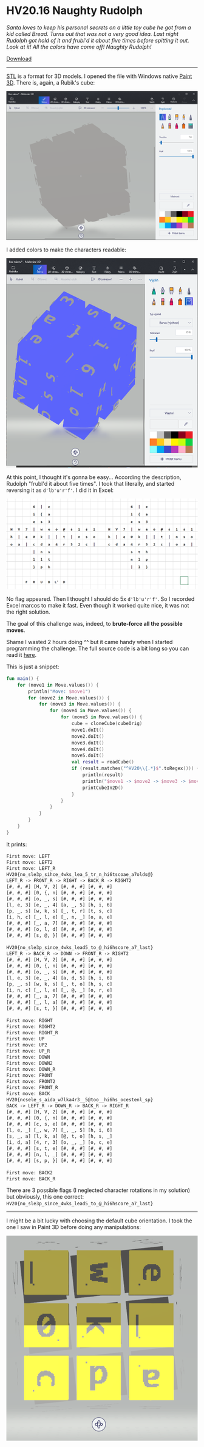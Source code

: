 # HV20.16 Naughty Rudolph

_Santa loves to keep his personal secrets on a little toy cube he got from a kid called Bread. Turns out that was not a very good idea. Last night Rudolph got hold of it and frubl'd it about five times before spitting it out. Look at it! All the colors have come off! Naughty Rudolph!_

[Download](cube.stl)

---

[STL](https://en.wikipedia.org/wiki/STL_(file_format)) is a format for 3D models. I opened the file with Windows native
[Paint 3D](https://en.wikipedia.org/wiki/Paint_3D). There is, again, a Rubik's cube:

![](cube.png)

I added colors to make the characters readable:

![](cube-colors.png) 

At this point, I thought it's gonna be easy... According the description, Rudolph "frubl'd it about five times".
I took that literally, and started reversing it as `d'lb'u'r'f'`. I did it in Excel:

![](excel.png)

No flag appeared. Then I thought I should do 5x `d'lb'u'r'f'`. So I recorded Excel marcos to make it fast.
Even though it worked quite nice, it was not the right solution.

The goal of this challenge was, indeed, to **brute-force all the possible moves**.

Shame I wasted 2 hours doing ^^ but it came handy when I started programming the challenge.
The full source code is a bit long so you can read it [here](../../../src/main/kotlin/cz/vernjan/ctf/hv20/Day16.kt).
 
This is just a snippet:
```kotlin
fun main() {
    for (move1 in Move.values()) {
        println("Move: $move1")
        for (move2 in Move.values()) {
            for (move3 in Move.values()) {
                for (move4 in Move.values()) {
                    for (move5 in Move.values()) {
                        cube = cloneCube(cubeOrig)
                        move1.doIt()
                        move2.doIt()
                        move3.doIt()
                        move4.doIt()
                        move5.doIt()
                        val result = readCube()
                        if (result.matches("^HV20\\{.*}$".toRegex())) {
                            println(result)
                            println("$move1 -> $move2 -> $move3 -> $move4 -> $move5")
                            printCubeIn2D()
                        }
                    }
                }
            }
        }
    }
}
```

It prints:
```
First move: LEFT
First move: LEFT2
First move: LEFT_R
HV20{no_sle3p_sihce_4wks_lea_5_tr_n_hi6tscoae_a7olds@}
LEFT_R -> FRONT_R -> RIGHT -> BACK_R -> RIGHT2
[#, #, #] [H, V, 2] [#, #, #] [#, #, #]
[#, #, #] [0, {, n] [#, #, #] [#, #, #]
[#, #, #] [o, _, s] [#, #, #] [#, #, #]
[l, e, 3] [e, _, 4] [a, _, 5] [h, i, 6]
[p, _, s] [w, k, s] [_, t, r] [t, s, c]
[i, h, c] [_, l, e] [_, n, _] [o, a, e]
[#, #, #] [_, a, 7] [#, #, #] [#, #, #]
[#, #, #] [o, l, d] [#, #, #] [#, #, #]
[#, #, #] [s, @, }] [#, #, #] [#, #, #]

HV20{no_sle3p_since_4wks_lead5_to_@_hi6hscore_a7_last}
LEFT_R -> BACK_R -> DOWN -> FRONT_R -> RIGHT2
[#, #, #] [H, V, 2] [#, #, #] [#, #, #]
[#, #, #] [0, {, n] [#, #, #] [#, #, #]
[#, #, #] [o, _, s] [#, #, #] [#, #, #]
[l, e, 3] [e, _, 4] [a, d, 5] [h, i, 6]
[p, _, s] [w, k, s] [_, t, o] [h, s, c]
[i, n, c] [_, l, e] [_, @, _] [o, r, e]
[#, #, #] [_, a, 7] [#, #, #] [#, #, #]
[#, #, #] [_, l, a] [#, #, #] [#, #, #]
[#, #, #] [s, t, }] [#, #, #] [#, #, #]

First move: RIGHT
First move: RIGHT2
First move: RIGHT_R
First move: UP
First move: UP2
First move: UP_R
First move: DOWN
First move: DOWN2
First move: DOWN_R
First move: FRONT
First move: FRONT2
First move: FRONT_R
First move: BACK
HV20{ncsele_s_aida_w7lka4r3__5@too__hi6hs_ocestenl_sp}
BACK -> LEFT_R -> DOWN_R -> BACK_R -> RIGHT_R
[#, #, #] [H, V, 2] [#, #, #] [#, #, #]
[#, #, #] [0, {, n] [#, #, #] [#, #, #]
[#, #, #] [c, s, e] [#, #, #] [#, #, #]
[l, e, _] [_, w, 7] [_, _, 5] [h, i, 6]
[s, _, a] [l, k, a] [@, t, o] [h, s, _]
[i, d, a] [4, r, 3] [o, _, _] [o, c, e]
[#, #, #] [s, t, e] [#, #, #] [#, #, #]
[#, #, #] [n, l, _] [#, #, #] [#, #, #]
[#, #, #] [s, p, }] [#, #, #] [#, #, #]

First move: BACK2
First move: BACK_R
```

There are 3 possible flags (I neglected character rotations in my solution) but obviously,
this one correct: `HV20{no_sle3p_since_4wks_lead5_to_@_hi6hscore_a7_last}`

---

I might be a bit lucky with choosing the default cube orientation. I took the one I saw in Paint 3D before doing
any manipulations:

![](start.png)
